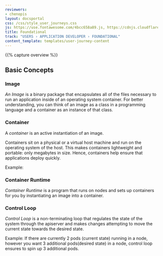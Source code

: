 ```yaml
---
reviewers:
- chenopis
layout: docsportal
css: /css/style_user_journeys.css
js: https://use.fontawesome.com/4bcc658a89.js, https://cdnjs.cloudflare.com/ajax/libs/prefixfree/1.0.7/prefixfree.min.js, https://cloud.google.com/js/embed.min.js
title: Foundational
track: "USERS › APPLICATION DEVELOPER › FOUNDATIONAL"
content_template: templates/user-journey-content
---
```

<div id="terminal_simulator"
  data-embed="kt-app"
  data-url="https://www.gstatic.com/cloud-site-ux/kubernetes-terminal.min.html">
</div>
{{% capture overview %}}


## Basic Concepts

### Image

_An Image_ is a binary package that encapsulates all of the files necessary to run an application inside of an operating system container.<!---We need to cite this-->
For better understanding, you can think of an image as a class in a programming language and a container as an instance of that class.

### Container

A _container_ is an active instantiation of an image.

Containers sit on a physical or a virtual host machine and run on the operating system of the host. This makes containers lightweight and portable: only megabytes in size. Hence, containers help ensure that applications deploy quickly.

Example:


### Container Runtime

_Container Runtime_ is a program that runs on nodes <!---have a pop up explaining node--> and sets up containers for you by instantiating an image into a container.


### Control Loop

_Control Loop_ is a non-terminating loop that regulates the state of the system through the apiserver and makes changes attempting to move the current state towards the desired state.

Example: If there are currently 2 pods (current state) running in a node, however you want 3 additional pods(desired state) in a node, control loop ensures to spin up 3 additional pods.
